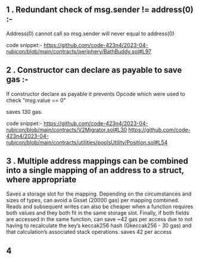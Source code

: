 ## 1 . Redundant check of msg.sender != address(0) :-

Address(0) cannot call so msg.sender will never equal to address(0)

code snippet:-
https://github.com/code-423n4/2023-04-rubicon/blob/main/contracts/periphery/BathBuddy.sol#L97

## 2 . Constructor can declare as payable to save gas :-
If constructor declare as payable it prevents Opcode which were used to check "msg.value == 0" 

saves 130 gas.

code snippet:-
https://github.com/code-423n4/2023-04-rubicon/blob/main/contracts/V2Migrator.sol#L30
https://github.com/code-423n4/2023-04-rubicon/blob/main/contracts/utilities/poolsUtility/Position.sol#L54

## 3 . Multiple address mappings can be combined into a single mapping of an address to a struct, where appropriate
Saves a storage slot for the mapping. Depending on the circumstances and sizes of types, can avoid a Gsset (20000 gas) per mapping combined. Reads and subsequent writes can also be cheaper when a function requires both values and they both fit in the same storage slot. Finally, if both fields are accessed in the same function, can save ~42 gas per access due to not having to recalculate the key’s keccak256 hash (Gkeccak256 - 30 gas) and that calculation’s associated stack operations.
saves 42 per access


## 4 